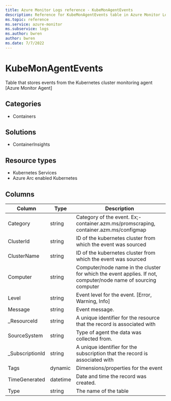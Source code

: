 ```yaml
---
title: Azure Monitor Logs reference - KubeMonAgentEvents
description: Reference for KubeMonAgentEvents table in Azure Monitor Logs.
ms.topic: reference
ms.service: azure-monitor
ms.subservice: logs
ms.author: bwren
author: bwren
ms.date: 7/7/2022
---
```


# KubeMonAgentEvents

 Table that stores events from the Kubernetes cluster monitoring agent [Azure Monitor Agent]

## Categories

- Containers
## Solutions

- ContainerInsights
## Resource types

- Kubernetes Services
- Azure Arc enabled Kubernetes




## Columns

| Column | Type | Description |
| --- | --- | --- |
| Category | string | Category of the event. Ex;- container.azm.ms/promscraping, container.azm.ms/configmap |
| ClusterId | string | ID of the kubernetes cluster from which the event was sourced |
| ClusterName | string | ID of the kubernetes cluster from which the event was sourced |
| Computer | string | Computer/node name in the cluster for which the event applies. If not, computer/node name of sourcing computer |
| Level | string | Event level for the event. [Error, Warning, Info] |
| Message | string | Event message. |
| _ResourceId | string | A unique identifier for the resource that the record is associated with |
| SourceSystem | string | Type of agent the data was collected from.  |
| _SubscriptionId | string | A unique identifier for the subscription that the record is associated with |
| Tags | dynamic | Dimensions/properties for the event |
| TimeGenerated | datetime | Date and time the record was created. |
| Type | string | The name of the table |
